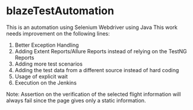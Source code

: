 # blazeTestAutomation
 
This is an automation using Selenium Webdriver using Java
This work needs improvement on the following lines:
 1. Better Exception Handling
 2. Adding Extent Reports/Allure Reports instead of relying on the TestNG Reports
 3. Adding more test scenarios
 4. Adding the test data from a different source instead of hard coding
 5. Usage of explicit wait 
 6. Execution on the Jenkins 

Note:			Assertion on the verification of the selected flight information will always fail since the page gives only a static information.
